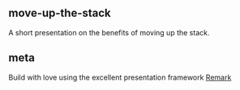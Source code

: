 ## move-up-the-stack

A short presentation on the benefits of moving up the stack.

## meta

Build with love using the excellent presentation framework [Remark](https://github.com/gnab/remark)
